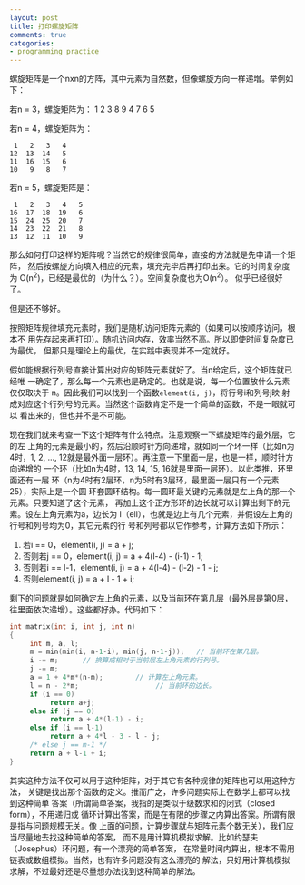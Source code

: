 ```yaml
---
layout: post
title: 打印螺旋矩阵
comments: true
categories:
- programming practice
---
```


螺旋矩阵是一个nxn的方阵，其中元素为自然数，但像螺旋方向一样递增。举例如下：

若n = 3，螺旋矩阵为：
    1   2   3
    8   9   4
    7   6   5
<!--more-->

若n = 4，螺旋矩阵为：

     1   2   3   4
    12  13  14   5
    11  16  15   6
    10   9   8   7

若n = 5，螺旋矩阵是：

     1   2   3   4   5
    16  17  18  19   6
    15  24  25  20   7
    14  23  22  21   8
    13  12  11  10   9

那么如何打印这样的矩阵呢？当然它的规律很简单，直接的方法就是先申请一个矩阵，
然后按螺旋方向填入相应的元素，填充完毕后再打印出来。它的时间复杂度为
O(n<sup>2</sup>)，已经是最优的（为什么？）。空间复杂度也为O(n<sup>2</sup>）。
似乎已经很好了。

但是还不够好。

按照矩阵规律填充元素时，我们是随机访问矩阵元素的（如果可以按顺序访问，根本不
用先存起来再打印）。随机访问内存，效率当然不高。所以即使时间复杂度已为最优，
但那只是理论上的最优，在实践中表现并不一定就好。

假如能根据行列号直接计算出对应的矩阵元素就好了。当n给定后，这个矩阵就已经唯
一确定了，那么每一个元素也是确定的。也就是说，每一个位置放什么元素仅仅取决于
n。因此我们可以找到一个函数`element(i, j)`，将行号i和列号j映
射成对应这个行列号的元素。当然这个函数肯定不是一个简单的函数，不是一眼就可以
看出来的，但也并不是不可能。

现在我们就来考查一下这个矩阵有什么特点。注意观察一下螺旋矩阵的最外层，它的左
上角的元素是最小的，然后沿顺时针方向递增，就如同一个环一样（比如n为4时，1,
2, ..., 12就是最外面一层环）。再注意一下里面一层，也是一样，顺时针方向递增的
一个环（比如n为4时，13, 14, 15, 16就是里面一层环）。以此类推，环里面还有一层
环（n为4时有2层环，n为5时有3层环，最里面一层只有一个元素25），实际上是一个圆
环套圆环结构。每一圆环最关键的元素就是左上角的那一个元素。只要知道了这个元素，
再加上这个正方形环的边长就可以计算出剩下的元素。设左上角元素为a，边长为
l（ell），也就是边上有几个元素，并假设左上角的行号和列号均为0，其它元素的行
号和列号都以它作参考，计算方法如下所示：

1.  若i == 0，element(i, j) = a + j;
2.  否则若j == 0，element(i, j) = a + 4(l-4) - (i-1) - 1;
3.  否则若i == l-1，element(i, j) = a + 4(l-4) - (l-2) - 1 - j;
4.  否则element(i, j) = a + l - 1 + i;

剩下的问题就是如何确定左上角的元素，以及当前环在第几层（最外层是第0层，往里面依次递增）。这些都好办。代码如下：

~~~ c
int matrix(int i, int j, int n)
{
     int m, a, l;
     m = min(min(i, n-1-i), min(j, n-1-j));   // 当前环在第几层。
     i -= m;      // 换算成相对于当前层左上角元素的行列号。
     j -= m;
     a = 1 + 4*m*(n-m);        // 计算左上角元素。
     l = n - 2*m;                   // 当前环的边长。
     if (i == 0)
          return a+j;
     else if (j == 0)
          return a + 4*(l-1) - i;
     else if (i == l-1)
          return a + 4*l - 3 - l - j;
     /* else j == m-1 */
     return a + l-1 + i;
}
~~~

其实这种方法不仅可以用于这种矩阵，对于其它有各种规律的矩阵也可以用这种方法，
关键是找出那个函数的定义。推而广之，许多问题实际上在数学上都可以找到这种简单
答案（所谓简单答案，我指的是类似于级数求和的闭式（closed form），不用递归或
循环计算出答案，而是在有限的步骤之内算出答案。所谓有限是指与问题规模无关。像
上面的问题，计算步骤就与矩阵元素个数无关），我们应当尽量地去找这种简单的答案，
而不是用计算机模拟求解。比如约瑟夫（Josephus）环问题，有一个漂亮的简单答案，
在常量时间内算出，根本不需用链表或数组模拟。当然，也有许多问题没有这么漂亮的
解法，只好用计算机模拟求解，不过最好还是尽量想办法找到这种简单的解法。
